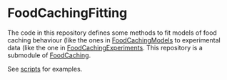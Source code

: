 # FoodCachingFitting

The code in this repository defines some methods to fit models of food caching behaviour (like the ones in [FoodCachingModels](https://github.com/jbrea/FoodCachingModels.jl) to experimental data (like the one in [FoodCachingExperiments](https://github.com/jbrea/FoodCachingExperiments.jl). This repository is a submodule of [FoodCaching](https://github.com/jbrea/FoodCaching).

See [scripts](scripts) for examples.
